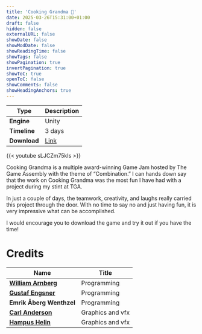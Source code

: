 ```yaml
---
title: 'Cooking Grandma 👵'
date: 2025-03-26T15:31:00+01:00
draft: false
hidden: false
externalURL: false
showDate: false
showModDate: false
showReadingTime: false
showTags: false
showPagination: true
invertPagination: true
showToC: true
openToC: false
showComments: false
showHeadingAnchors: true
---
```



| Type          | Description |
| -----------   | ----------- |
| **Engine**    | Unity       |
| **Timeline**  | 3 days      |
| **Download**  | [Link](https://drive.google.com/drive/folders/1i-0AoKtyJf2m1mrdqfNXbBRpALRGqn_H?usp=drive_link)    |


{{< youtube sLJCZm75kIs >}}


<!--more-->
Cooking Grandma is a multiple award-winning Game Jam hosted by The Game Assembly with the theme of “Combination.” I can hands down say that the work on Cooking Grandma was the most fun I have had with a project during my stint at TGA.

In just a couple of days, the teamwork, creativity, and laughs really carried this project through the door. With no time to say no and just having fun, it is very impressive what can be accomplished.

I would encourage you to download the game and try it out if you have the time!


# Credits
| Name                                                      | Title             |
| -----------                                               | -----------       |
| [**William Arnberg** ](https://williamarnberg.com/)       | Programming       |
| [**Gustaf Engsner** ](https://gengsner.github.io/)        | Programming       |
| **Emrik Åberg Wenthzel**                                  | Programming       |
| [**Carl Anderson**](https://carlandersson.artstation.com/)| Graphics and vfx  |
| [**Hampus Helin**](https://hampushelin.artstation.com/)   | Graphics and vfx  |